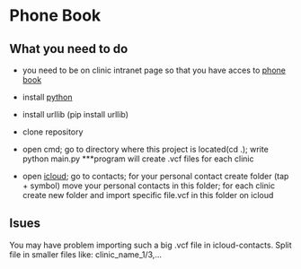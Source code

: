# Phone Book

## What you need to do

- you need to be on clinic intranet page so that you have acces to [phone book](http://tikc2.intranet.kclj.si/)

- install [python](https://www.python.org/)

- install urllib (pip install urllib)

- clone repository

- open cmd; go to directory where this project is located(cd .); write python main.py ***program will create .vcf files for each clinic  

- open [icloud](icloud.com); go to contacts; for your personal contact create folder (tap + symbol) move your personal contacts in this folder; for each clinic create new folder and import specific file.vcf in this folder on icloud


## Isues

You may have problem importing such a big .vcf file in icloud-contacts.
Split file in smaller files like: clinic_name_1/3,... 


